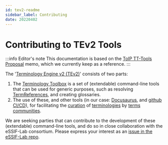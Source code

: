 ```yaml
---
id: tev2-readme
sidebar_label: Contributing
date: 20220402
---
```


# Contributing to TEv2 Tools

:::info Editor's note
This documentation is based on the [ToIP TT-Tools Proposal](https://tno-terminology-design.github.io/tev2-specifications/docs/toip-terminology-toolbox) memo, which we currently keep as a reference.
:::

The '[Terminology Engine v2 (TEv2)](https://tno-terminology-design.github.io/tev2-specifications/docs/category/introduction-overview)' consists of two parts:
1. The [Terminology Toolbox](https://tno-terminology-design.github.io/tev2-specifications/docs/category/40-specs/tools) is a set of (extendable) command-line tools that can be used for generic purposes, such as resolving [TermReferences](term-ref@), and creating glossaries.
2. The use of these, and other tools (in our case: [Docusaurus](https://docusaurus.io/), and [github CI/CD](https://resources.github.com/ci-cd/)), for facilitating the [curation](curate@) of [terminologies](terminology@) by [terms communities](terms-community@).

We are seeking parties that can contribute to the development of these (extendable) command-line tools, and do so in close collaboration with the eSSIF-Lab consortium. Please express your interest as an [issue in the eSSIF-Lab repo](https://github.com/tno-terminology-design/tev2-specifications/issues).